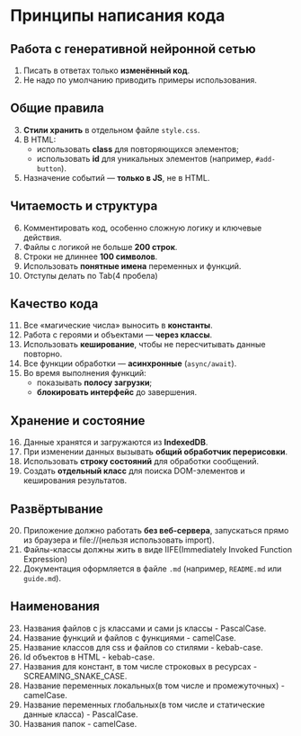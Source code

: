 # Принципы написания кода

## Работа с генеративной нейронной сетью

1. Писать в ответах только **изменённый код**.
2. Не надо по умолчанию приводить примеры использования.

## Общие правила

3. **Стили хранить** в отдельном файле `style.css`.
4. В HTML:
   - использовать **class** для повторяющихся элементов;
   - использовать **id** для уникальных элементов (например, `#add-button`).
5. Назначение событий — **только в JS**, не в HTML.

## Читаемость и структура

6. Комментировать код, особенно сложную логику и ключевые действия.
7. Файлы с логикой не больше **200 строк**.
8. Строки не длиннее **100 символов**.
9. Использовать **понятные имена** переменных и функций.
10. Отступы делать по Tab(4 пробела)

## Качество кода

11. Все «магические числа» выносить в **константы**.
12. Работа с героями и объектами — **через классы**.
13. Использовать **кеширование**, чтобы не пересчитывать данные повторно.
14. Все функции обработки — **асинхронные** (`async/await`).
15. Во время выполнения функций:
    - показывать **полосу загрузки**;
    - **блокировать интерфейс** до завершения.

## Хранение и состояние

16. Данные хранятся и загружаются из **IndexedDB**.
17. При изменении данных вызывать **общий обработчик перерисовки**.
18. Использовать **строку состояний** для обработки сообщений.
19. Создать **отдельный класс** для поиска DOM-элементов и кеширования результатов.

## Развёртывание

20. Приложение должно работать **без веб-сервера**, запускаться прямо из браузера и file://(нельзя использовать import).
21. Файлы-классы должны жить в виде IIFE(Immediately Invoked Function Expression)
22. Документация оформляется в файле `.md` (например, `README.md` или `guide.md`).

## Наименования

23. Названия файлов с js классами и сами js классы - PascalCase.
24. Название функций и файлов с функциями - camelCase.
25. Название классов для css и файлов со стилями - kebab-case.
26. Id объектов в HTML - kebab-case.
27. Названия для констант, в том числе строковых в ресурсах - SCREAMING_SNAKE_CASE.
28. Название переменных локальных(в том числе и промежуточных) - camelCase.
29. Название переменных глобальных(в том числе и статические данные класса) - PascalCase.
30. Названия папок - camelCase.